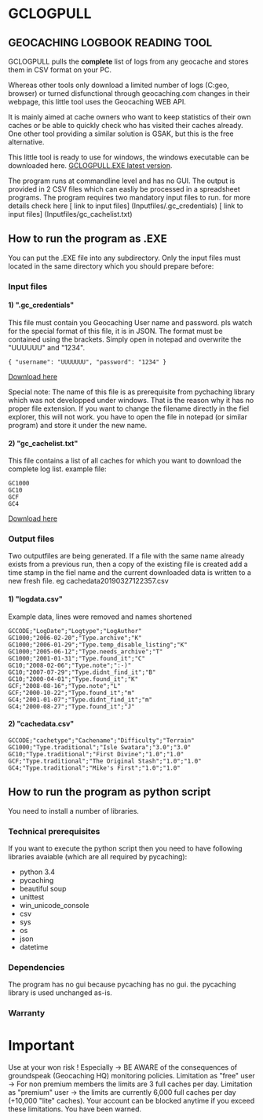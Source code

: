# GCLOGPULL #
## GEOCACHING LOGBOOK READING TOOL ##

GCLOGPULL pulls the **complete** list of logs from any geocache and stores them in CSV format on your PC.

Whereas other tools only download a limited number of logs (C:geo, browser) or turned disfunctional through geocaching.com changes in their webpage,
this little tool uses the Geocaching WEB API.

It is mainly aimed at cache owners who want to keep statistics of their own caches or be able to quickly check who has visited their caches already. One other tool providing a similar solution is GSAK, but this is the free alternative.


This little tool is ready to use for windows, the windows executable can be downloaded here.
[GCLOGPULL.EXE latest version](https://github.com/luck428/GCLOGPULL/releases/download/V15/GCLOGPULL.exe).

The program runs at commandline level and has no GUI. The output is provided in 2 CSV files which can easliy be processed in a spreadsheet programs.
The program requires two mandatory input files to run.
for more details check here
[ link to input files] (Inputfiles/.gc_credentials)
[ link to input files] (Inputfiles/gc_cachelist.txt)

## How to run the program as .EXE ##

You can put the .EXE file into any subdirectory. Only the input files must located in the same directory which you should prepare before:

### Input files ###
#### 1) ".gc_credentials" ####
This file must contain you Geocaching User name and password.
pls watch for the special format of this file, it is in JSON. The format must be contained using the brackets.
Simply open in notepad and overwrite the "UUUUUU" and "1234".

```
{ "username": "UUUUUUU", "password": "1234" }
```
[Download here](https://github.com/luck428/GCLOGPULL/blob/master/Inputfiles/.gc_credentials)

Special note: 
The name of this file is as prerequisite from pychaching library which was not developped under windows.
That is the reason why it has no proper file extension. If you want to change the filename directly in the fiel explorer, this will not work.
you have to open the file in notepad (or similar program) and store it under the new name.



#### 2) "gc_cachelist.txt" ####
This file contains a list of all caches for which you want to download the complete log list.
example file:

```
GC1000
GC10
GCF
GC4
```
[Download here](https://github.com/luck428/GCLOGPULL/blob/master/Inputfiles/gc_cachelist.txt)

### Output files ###
Two outputfiles are being generated. If a file with the same name already exists from a previous run, then a copy of the existing file is created add a time stamp in the fiel name
and the current downloaded data is written to a new fresh file. eg cachedata20190327122357.csv

#### 1) "logdata.csv" ####
Example data, lines were removed and names shortened
```
GCCODE;"LogDate";"Logtype";"LogAuthor"
GC1000;"2006-02-20";"Type.archive";"K"
GC1000;"2006-01-29";"Type.temp_disable_listing";"K"
GC1000;"2005-06-12";"Type.needs_archive";"T"
GC1000;"2001-01-31";"Type.found_it";"C"
GC10;"2008-02-06";"Type.note";":-)"
GC10;"2007-07-29";"Type.didnt_find_it";"B"
GC10;"2000-04-01";"Type.found_it";"K"
GCF;"2008-08-16";"Type.note";"L"
GCF;"2000-10-22";"Type.found_it";"m"
GC4;"2001-01-07";"Type.didnt_find_it";"m"
GC4;"2000-08-27";"Type.found_it";"J"

```

#### 2) "cachedata.csv" ####
```
GCCODE;"cachetype";"Cachename";"Difficulty";"Terrain"
GC1000;"Type.traditional";"Isle Swatara";"3.0";"3.0"
GC10;"Type.traditional";"First Divine";"1.0";"1.0"
GCF;"Type.traditional";"The Original Stash";"1.0";"1.0"
GC4;"Type.traditional";"Mike's First";"1.0";"1.0"
```

## How to run the program as python script ##
You need to install a number of libraries.

### Technical prerequisites ###
If you want to execute the python script then you need to have following libraries avaiable (which are all required by pycaching):

- python 3.4
- pycaching 
- beautiful soup
- unittest
- win_unicode_console
- csv
- sys 
- os
- json
- datetime

### Dependencies ###
The program has no gui because pycaching has no gui.
the pycaching library is used unchanged as-is.

### Warranty ###

# Important #
Use at your won risk !
Especially -> BE AWARE of the consequences of groundspeak (Geocaching HQ) monitoring policies.
Limitation as "free" user -> For non premium members the limits are 3 full caches per day.
Limitation as "premium" user -> the limits are currently 6,000 full caches per day (+10,000 "lite" caches).
Your account can be blocked anytime if you exceed these limitations. You have been warned.

